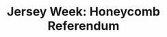 ---
layout: post
title: "Jersey Week: Honeycomb Referendum"
description: "#AkshayEye is back — throw-back."
permalink: https://www.fromtherumbleseat.com/2020/5/1/21242025/jersey-week-honeycomb-referendum-georgia-tech-football-college-football-cfb-uniforms-2012-atlanta-gt
---